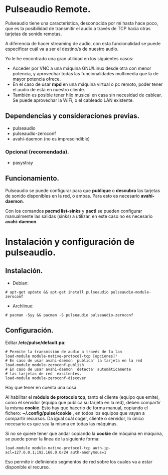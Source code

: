 # Pulseaudio Remote.

Pulseaudio tiene una característica, desconocida por mí hasta hace poco, que es la posibilidad de transmitir el audio a través de TCP hacia otras tarjetas de sonido remotas.

A diferencia de hacer streaming de audio, con esta funcionalidad se puede especificar cuál va a ser el destino/s de nuestro audio.

Yo le he encontrado una gran utilidad en los siguientes casos:
- Acceder por VNC a una máquina GNU/Linux desde otra con menor potencia, y aprovechar todas las funcionalidades multimedia que la de mayor potencia ofrece.
- En el caso de usar __mpd__ en una máquina virtual o pc remoto, poder tener el audio de esta en nuestro cliente.
- También es posible tener hilo musical en casa sin necesidad de cablear. Se puede aprovechar la WiFi, o el cableado LAN existente.

## Dependencias y consideraciones previas.

- pulseaudio
- pulseaudio-zeroconf
- avahi-daemon (no es imprescindible)

### Opcional (recomendada).

- pasystray

## Funcionamiento.

Pulseaudio se puede configurar para que __publique__ o __descubra__ las tarjetas de sonido disponibles en la red, o ambas. Para esto es necesario __avahi-daemon__.

Con los comandos __pacmd list-sinks__ y __pactl__ se pueden configurar manualmente las salidas (sinks) a utilizar, en este caso no es necesario __avahi-daemon__.

# Instalación y configuración de pulseaudio.

## Instalación.
- Debian:

~~~
# apt-get update && apt-get install pulseaudio pulseaudio-module-zeroconf 
~~~

- Archlinux:

~~~
# pacman -Syy && pacman -S pulseaudio pulseaudio-zeroconf 
~~~

## Configuración.

Editar __/etc/pulse/default.pa__:

~~~
# Permite la transmisión de audio a través de la lan
load-module module-native-protocol-tcp [opciones]¹
# En caso de usar avahi-daemon 'publica' la tarjeta en la red
load-module module-zeroconf-publish
# En caso de usar avahi-daemon 'detecta' automáticamente
# las tarjetas de red  exsitentes.
load-module module-zeroconf-discover
~~~

Hay que tener en cuenta una cosa.

Al habilitar el __módulo de protocolo tcp__, tanto el cliente (equipo que emite), como el servidor (equipo que publica su tarjeta en la red), deben compartir la misma __cookie__. Esto hay que hacerlo de forma manual, copiando el fichero: __~/.config/pulse/cookie__ , en todos los equipos que vayan a compartir recursos. Da igual cuál coger, cliente o servidor, lo único necesario es que sea la misma en todas las máquinas.

Si no se quiere tener que andar copiando la __cookie__ de máquina en máquina, se puede poner la línea de la siguiente forma:

~~~
load-module module-native-protocol-tcp auth-ip-acl=127.0.0.1;192.168.0.0/24 auth-anonymous=1
~~~

Eso permite ir definiendo segmentos de red sobre los cuales va a estar disponible el recurso.

